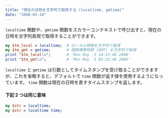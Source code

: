 ```yaml
---
title: "現在の日時を文字列で取得する (localtime, gmtime)"
date: "2008-03-24"
---
```


`localtime` 関数や、`gmtime` 関数をスカラーコンテキストで呼び出すと、現在の日時を文字列表現で取得することができます。

~~~ perl
my $tm_local = localtime;  # ローカル時間を文字列で取得
my $tm_gmt = gmtime;       # 国際標準時間 (GMT) を文字列で取得
print "$tm_local\n";       # 'Mon May  5 14:32:46 2008'
print "$tm_gmt\n";         # 'Mon May  5 05:32:46 2008'
~~~

`localtime` と `gmtime` は引数としてタイムスタンプを受け取ることができますが、これを省略すると、デフォルトで `time` 関数が返す値を使用するようになっています。
`time` 関数は現在の日時を表すタイムスタンプを返します。

#### 下記 2 つは同じ意味

~~~ perl
my $str = localtime;
my $str = localtime time;
~~~

